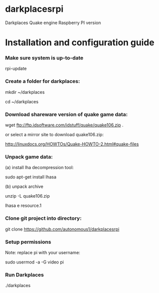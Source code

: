 darkplacesrpi
=============

Darkplaces Quake engine Raspberry PI version

Installation and configuration guide
====================================

<h3>Make sure system is up-to-date</h3>

rpi-update

<h3>Create a folder for darkplaces:</h3>

mkdir ~/darkplaces

cd ~/darkplaces

<h3>Download shareware version of quake game data:</h3>

wget ftp://ftp.idsoftware.com/idstuff/quake/quake106.zip .

or select a mirror site to download quake106.zip:

http://linuxdocs.org/HOWTOs/Quake-HOWTO-2.html#quake-files

<h3>Unpack game data:</h3>

(a) install lha decompression tool:

sudo apt-get install lhasa

(b) unpack archive

unzip -L quake106.zip

lhasa e resource.1

<h3>Clone git project into directory:</h3>

git clone https://github.com/autonomous1/darkplacesrpi

<h3>Setup permissions</h3>

Note: replace pi with your username:

sudo usermod -a -G video pi

<h3>Run Darkplaces</h3>

./darkplaces
